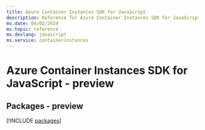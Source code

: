 ```yaml
---
title: Azure Container Instances SDK for JavaScript
description: Reference for Azure Container Instances SDK for JavaScript
ms.date: 04/02/2024
ms.topic: reference
ms.devlang: javascript
ms.service: containerinstances
---
```

# Azure Container Instances SDK for JavaScript - preview
## Packages - preview
[!INCLUDE [packages](container-instances-index.md)]